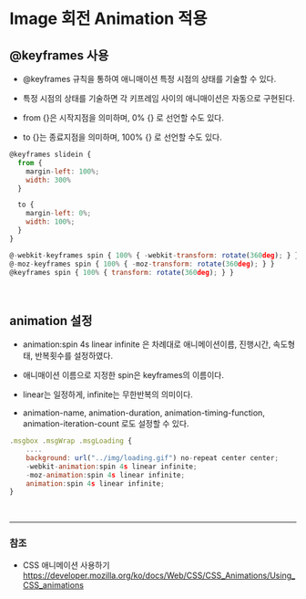 # Image 회전 Animation 적용

## @keyframes 사용

* @keyframes 규칙을 통하여 애니매이션 특정 시점의 상태를 기술할 수 있다.

* 특정 시점의 상태를 기술하면 각 키프레임 사이의 애니매이션은 자동으로 구현된다.

* from {}은 시작지점을 의미하며, 0% {} 로 선언할 수도 있다.

* to {}는 종료지점을 의미하며, 100% {} 로 선언할 수도 있다.

```js
@keyframes slidein {
  from {
    margin-left: 100%;
    width: 300%
  }

  to {
    margin-left: 0%;
    width: 100%;
  }
}

@-webkit-keyframes spin { 100% { -webkit-transform: rotate(360deg); } }
@-moz-keyframes spin { 100% { -moz-transform: rotate(360deg); } }
@keyframes spin { 100% { transform: rotate(360deg); } }
```
<br>

## animation 설정

* animation:spin 4s linear infinite 은 차례대로 애니메이션이름, 진행시간, 속도형태, 반복횟수를 설정하였다.

* 애니매이션 이름으로 지정한 spin은 keyframes의 이름이다.
 
* linear는 일정하게, infinite는 무한반복의 의미이다.

* animation-name, animation-duration, animation-timing-function, animation-iteration-count 로도 설정할 수 있다.

```js
.msgbox .msgWrap .msgLoading {
    ....
    background: url("../img/loading.gif") no-repeat center center;
    -webkit-animation:spin 4s linear infinite;
    -moz-animation:spin 4s linear infinite;
    animation:spin 4s linear infinite;
}
```
<br>
     
***         
         
### 참조

* CSS 애니메이션 사용하기<br> 
   <https://developer.mozilla.org/ko/docs/Web/CSS/CSS_Animations/Using_CSS_animations>
